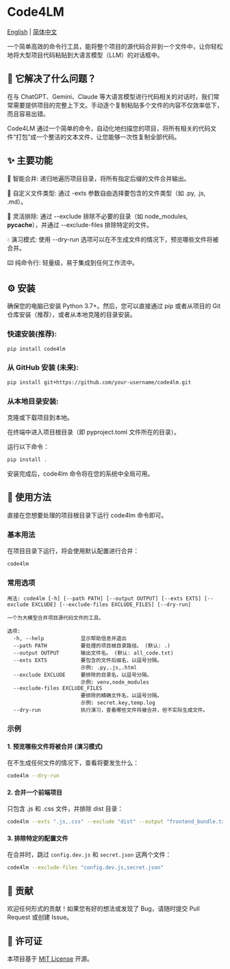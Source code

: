 # Code4LM
[English](./README.md) | [简体中文](./README_zh.md)

一个简单高效的命令行工具，能将整个项目的源代码合并到一个文件中，让你轻松地将大型项目代码粘贴到大语言模型（LLM）的对话框中。

## 🤔 它解决了什么问题？
在与 ChatGPT、Gemini、Claude 等大语言模型进行代码相关的对话时，我们常常需要提供项目的完整上下文。手动逐个复制粘贴多个文件的内容不仅效率低下，而且容易出错。

Code4LM 通过一个简单的命令，自动化地扫描您的项目，将所有相关的代码文件“打包”成一个整洁的文本文件，让您能够一次性复制全部代码。

## ✨ 主要功能
📂 智能合并: 递归地遍历项目目录，将所有指定后缀的文件合并输出。

🎯 自定义文件类型: 通过 -exts 参数自由选择要包含的文件类型（如 .py, .js, .md）。

🙈 灵活排除: 通过 --exclude 排除不必要的目录（如 node_modules, __pycache__），并通过 --exclude-files 排除特定的文件。

💧 演习模式: 使用 --dry-run 选项可以在不生成文件的情况下，预览哪些文件将被合并。

⌨️ 纯命令行: 轻量级，易于集成到任何工作流中。

## ⚙️ 安装
确保您的电脑已安装 Python 3.7+。然后，您可以直接通过 pip 或者从项目的 Git 仓库安装（推荐），或者从本地克隆的目录安装。

### 快速安装(推荐):
```bash
pip install code4lm
```

### 从 GitHub 安装 (未来):
```bash
pip install git+https://github.com/your-username/code4lm.git
```

### 从本地目录安装:

克隆或下载项目到本地。

在终端中进入项目根目录（即 pyproject.toml 文件所在的目录）。

运行以下命令：
```bash
pip install .
```
安装完成后，code4lm 命令将在您的系统中全局可用。

## 🚀 使用方法
直接在您想要处理的项目根目录下运行 code4lm 命令即可。

### 基本用法
在项目目录下运行，将会使用默认配置进行合并：
```bash
code4lm
```

### 常用选项
```
用法: code4lm [-h] [--path PATH] [--output OUTPUT] [--exts EXTS] [--exclude EXCLUDE] [--exclude-files EXCLUDE_FILES] [--dry-run]

一个为大模型合并项目源代码文件的工具。

选项:
  -h, --help            显示帮助信息并退出
  --path PATH           要处理的项目根目录路径。 (默认: .)
  --output OUTPUT       输出文件名。 (默认: all_code.txt)
  --exts EXTS           要包含的文件后缀名，以逗号分隔。
                        示例: .py,.js,.html
  --exclude EXCLUDE     要排除的目录名，以逗号分隔。
                        示例: venv,node_modules
  --exclude-files EXCLUDE_FILES
                        要排除的精确文件名，以逗号分隔。
                        示例: secret.key,temp.log
  --dry-run             执行演习，查看哪些文件将被合并，但不实际生成文件。
```

### 示例
#### 1. 预览哪些文件将被合并 (演习模式)

在不生成任何文件的情况下，查看将要发生什么：
```bash
code4lm --dry-run
```

#### 2. 合并一个前端项目

只包含 .js 和 .css 文件，并排除 dist 目录：
```bash
code4lm --exts ".js,.css" --exclude "dist" --output "frontend_bundle.txt"
```

#### 3. 排除特定的配置文件

在合并时，跳过 `config.dev.js` 和 `secret.json` 这两个文件：
```bash
code4lm --exclude-files "config.dev.js,secret.json"
```

## 🤝 贡献
欢迎任何形式的贡献！如果您有好的想法或发现了 Bug，请随时提交 Pull Request 或创建 Issue。

## 📜 许可证
本项目基于 [MIT License](https://opensource.org/licenses/MIT) 开源。